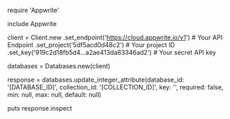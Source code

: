 require 'Appwrite'

include Appwrite

client = Client.new
    .set_endpoint('https://cloud.appwrite.io/v1') # Your API Endpoint
    .set_project('5df5acd0d48c2') # Your project ID
    .set_key('919c2d18fb5d4...a2ae413da83346ad2') # Your secret API key

databases = Databases.new(client)

response = databases.update_integer_attribute(database_id: '[DATABASE_ID]', collection_id: '[COLLECTION_ID]', key: '', required: false, min: null, max: null, default: null)

puts response.inspect